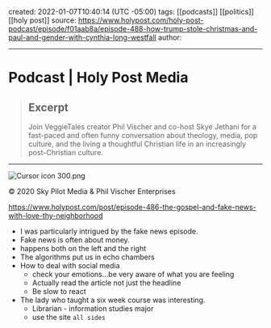 created: 2022-01-07T10:40:14 (UTC -05:00)
tags: [[podcasts]] [[politics]] [[holy post]]
source: https://www.holypost.com/holy-post-podcast/episode/f01aab8a/episode-488-how-trump-stole-christmas-and-paul-and-gender-with-cynthia-long-westfall
author: 

---

# Podcast | Holy Post Media

> ## Excerpt
> Join VeggieTales creator Phil Vischer and co-host Skye Jethani for a fast-paced and often funny conversation about theology, media, pop culture, and the living a thoughtful Christian life in an increasingly post-Christian culture.

---
![Cursor icon 300.png](https://static.wixstatic.com/media/4110d8_4f3c7f0e5b294328b325c015b67a5d67~mv2.png/v1/fill/w_67,h_67,al_c,q_85,usm_0.66_1.00_0.01/Cursor%20icon%20300.webp)

© 2020 Sky Pilot Media & Phil Vischer Enterprises









https://www.holypost.com/post/episode-486-the-gospel-and-fake-news-with-love-thy-neighborhood

* I was particularly intrigued by the fake news episode.
* Fake news is often about money.
* happens both on the left and the right
* The algorithms put us in echo chambers
* How to deal with social media
	* check your emotions...be very aware of what you are feeling
	* Actually read the article not just the headline
	* Be slow to react
* The lady who taught a six week course was interesting.
	* Librarian - information studies major
	* use the site `all sides`




